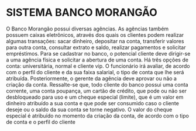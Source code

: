 # SISTEMA BANCO MORANGÃO
O Banco Morangão possui diversas agências. As agências também possuem
caixas eletrônicos, através dos quais os clientes podem realizar algumas transações: sacar
dinheiro, depositar na conta, transferir valores para outra conta, consultar extrato e saldo,
realizar pagamentos e solicitar empréstimos.
 Para se cadastrar no banco, o potencial cliente deve dirigir-se a uma agência
física e solicitar a abertura de uma conta. Há três opções de conta: universitária, normal
e cliente vip.
O funcionário irá avaliar, de acordo com o perfil do cliente e da sua faixa salarial,
o tipo de conta que lhe será atribuída.
Posteriormente, o gerente da agência deve aprovar ou não a criação da conta.
Ressalte-se que, todo cliente do banco possui uma conta corrente, uma conta
poupança, um cartão de crédito, que pode ou não ser desbloqueado para uso e um cheque
especial (limite), que é um valor em dinheiro atribuído a sua conta e que pode ser
consumido caso o cliente deseje ou o saldo da sua conta se torne negativo.
O valor do cheque especial é atribuído no momento da criação da conta, de acordo
com o tipo de conta e o perfil do cliente

